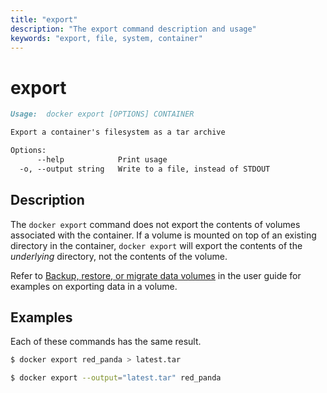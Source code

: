 ```yaml
---
title: "export"
description: "The export command description and usage"
keywords: "export, file, system, container"
---
```


<!-- This file is maintained within the docker/cli GitHub
     repository at https://github.com/docker/cli/. Make all
     pull requests against that repo. If you see this file in
     another repository, consider it read-only there, as it will
     periodically be overwritten by the definitive file. Pull
     requests which include edits to this file in other repositories
     will be rejected.
-->

# export

```markdown
Usage:  docker export [OPTIONS] CONTAINER

Export a container's filesystem as a tar archive

Options:
      --help            Print usage
  -o, --output string   Write to a file, instead of STDOUT
```

## Description

The `docker export` command does not export the contents of volumes associated
with the container. If a volume is mounted on top of an existing directory in
the container, `docker export` will export the contents of the *underlying*
directory, not the contents of the volume.

Refer to [Backup, restore, or migrate data volumes](https://docs.docker.com/engine/tutorials/dockervolumes/#backup-restore-or-migrate-data-volumes)
in the user guide for examples on exporting data in a volume.

## Examples

Each of these commands has the same result.

```bash
$ docker export red_panda > latest.tar
```

```bash
$ docker export --output="latest.tar" red_panda
```
